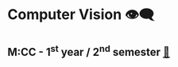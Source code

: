 # Computer Vision 👁‍🗨

## M:CC - 1<sup>st</sup> year / 2<sup>nd</sup> semester [🔗](https://sigarra.up.pt/feup/en/ucurr_geral.ficha_uc_view?pv_ocorrencia_id=486268)
